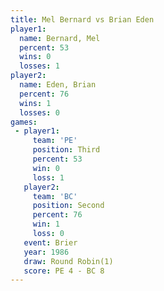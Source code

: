 ```yaml
---
title: Mel Bernard vs Brian Eden
player1:            
  name: Bernard, Mel
  percent: 53       
  wins: 0           
  losses: 1         
player2:            
  name: Eden, Brian 
  percent: 76       
  wins: 1           
  losses: 0         
games:
 - player1:         
     team: 'PE'     
     position: Third
     percent: 53    
     win: 0         
     loss: 1        
   player2:          
     team: 'BC'      
     position: Second
     percent: 76     
     win: 1          
     loss: 0         
   event: Brier        
   year: 1986          
   draw: Round Robin(1)
   score: PE 4 - BC 8  
---
```


